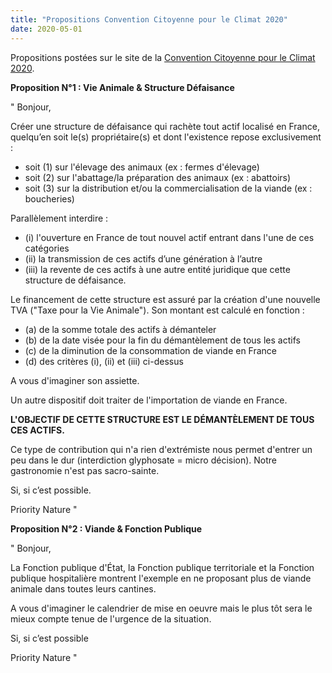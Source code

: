```yaml
---
title: "Propositions Convention Citoyenne pour le Climat 2020"
date: 2020-05-01
---
```

Propositions postées sur le site de la [Convention Citoyenne pour le Climat 2020](https://www.conventioncitoyennepourleclimat.fr/en/).


**Proposition N°1 : Vie Animale & Structure Défaisance**

"
Bonjour,

Créer une structure de défaisance qui rachète tout actif localisé en France, quelqu’en soit le(s) propriétaire(s) et dont l'existence repose exclusivement :
- soit (1) sur l'élevage des animaux (ex : fermes d'élevage)
- soit (2) sur l'abattage/la préparation des animaux (ex : abattoirs)
- soit (3) sur la distribution et/ou la commercialisation de la viande (ex : boucheries)

Parallèlement interdire :
- (i) l'ouverture en France de tout nouvel actif entrant dans l'une de ces catégories
- (ii) la transmission de ces actifs d’une génération à l’autre
- (iii) la revente de ces actifs à une autre entité juridique que cette structure de défaisance.

Le financement de cette structure est assuré par la création d'une nouvelle TVA ("Taxe pour la Vie Animale"). Son montant est calculé en fonction :
- (a) de la somme totale des actifs à démanteler
- (b) de la date visée pour la fin du démantèlement de tous les actifs
- (c) de la diminution de la consommation de viande en France
- (d) des critères (i), (ii) et (iii) ci-dessus

A vous d'imaginer son assiette.

Un autre dispositif doit traiter de l'importation de viande en France.

**L'OBJECTIF DE CETTE STRUCTURE EST LE DÉMANTÈLEMENT DE TOUS CES ACTIFS.**

Ce type de contribution qui n'a rien d'extrémiste nous permet d'entrer un peu dans le dur (interdiction glyphosate = micro décision). Notre gastronomie n'est pas sacro-sainte.

Si, si c’est possible.

Priority Nature
"


**Proposition N°2 : Viande & Fonction Publique**

"
Bonjour,

La Fonction publique d'État, la Fonction publique territoriale et la Fonction publique hospitalière montrent l'exemple en ne proposant plus de viande animale dans toutes leurs cantines.

A vous d'imaginer le calendrier de mise en oeuvre mais le plus tôt sera le mieux compte tenue de l'urgence de la situation.

Si, si c’est possible

Priority Nature
"



